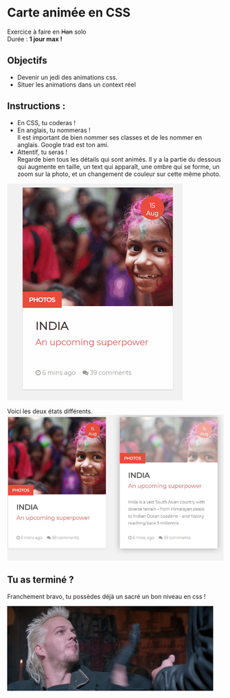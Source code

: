 # Carte animée en CSS

Exercice à faire en ~~Han~~ solo  
Durée : **1 jour max !**

## Objectifs
* Devenir un jedi des animations css.
* Situer les animations dans un context réel

## Instructions :

* En CSS, tu coderas !  
* En anglais, tu nommeras !  
Il est important de bien nommer ses classes et de les nommer en anglais. Google trad est ton ami.
* Attentif, tu seras !  
Regarde bien tous les détails qui sont animés. Il y a la partie du dessous qui augmente en taille, un text qui apparaît, une ombre qui se forme, un zoom sur la photo, et un changement de couleur sur cette même photo. 

![image du menu](./assets/card.gif)

Voici les deux états différents. 
![image des deux anims](./assets/Capture.JPG)



## Tu as terminé ?
Franchement bravo, tu possèdes déjà un sacré un bon niveau en css ! 

![Bravo](./assets/bravo.gif)





